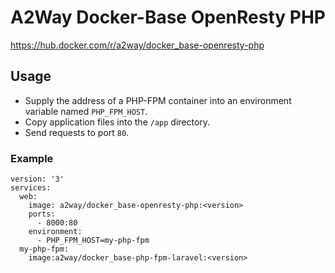 # A2Way Docker-Base OpenResty PHP

https://hub.docker.com/r/a2way/docker_base-openresty-php

## Usage

- Supply the address of a PHP-FPM container into an environment variable named `PHP_FPM_HOST`.
- Copy application files into the `/app` directory.
- Send requests to port `80`.

### Example
    version: '3'
    services:
      web:
        image: a2way/docker_base-openresty-php:<version>
        ports:
          - 8000:80
        environment:
          - PHP_FPM_HOST=my-php-fpm
      my-php-fpm:
        image:a2way/docker_base-php-fpm-laravel:<version>
